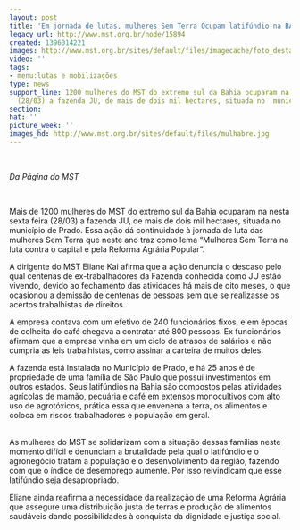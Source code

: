 ```yaml
---
layout: post
title: 'Em jornada de lutas, mulheres Sem Terra Ocupam latifúndio na BA '
legacy_url: http://www.mst.org.br/node/15894
created: 1396014221
images: http://www.mst.org.br/sites/default/files/imagecache/foto_destaque/mulhabre.jpg
video: ''
tags:
- menu:lutas e mobilizações
type: news
support_line: 1200 mulheres do MST do extremo sul da Bahia ocuparam na nesta sexta  feira
  (28/03) a fazenda JU, de mais de dois mil hectares, situada no  município de Prado.&nbsp;
section: 
hat: ''
picture_week: ''
images_hd: http://www.mst.org.br/sites/default/files/mulhabre.jpg
---
```

<p><em><br></em></p><p><em>Da Página do MST</em></p><p>&nbsp;</p><p>Mais de 1200 mulheres do MST do extremo sul da Bahia ocuparam na nesta sexta feira (28/03) a fazenda JU, de mais de dois mil hectares, situada no município de Prado.&nbsp;Essa ação dá continuidade à jornada de luta das mulheres Sem Terra que neste ano traz como lema “Mulheres Sem Terra na luta contra o capital e pela Reforma Agrária Popular”.</p><p>A dirigente do MST Eliane Kai afirma que a ação denuncia o descaso pelo qual centenas de ex-trabalhadores da Fazenda conhecida como JU estão vivendo, devido ao fechamento das atividades há mais de oito meses, o que ocasionou a demissão de centenas de pessoas sem que se realizasse os acertos trabalhistas de direitos.</p><p>A empresa contava com um efetivo de 240 funcionários fixos, e em épocas de colheita do café chegava a contratar até 800 pessoas. Ex funcionários afirmam que a empresa vinha em um ciclo de atrasos de salários e não cumpria as leis trabalhistas, como assinar a carteira de muitos deles.</p><p>A fazenda está Instalada no Município de Prado, e há 25 anos é de propriedade de uma família de São Paulo que possui investimentos em outros estados. Seus latifúndios na Bahia são compostos pelas atividades agrícolas de mamão, pecuária e café em extensos monocultivos com alto uso de agrotóxicos, prática essa que envenena a terra, os alimentos e coloca em riscos trabalhadores e população em geral.<br>&nbsp;</p><p>As mulheres do MST se solidarizam com a situação dessas famílias neste momento difícil e denunciam a brutalidade pela qual o latifúndio e o agronegócio tratam a população e o desenvolvimento da região, fazendo com que o índice de desemprego aumente. Por isso reivindicam que esse latifúndio seja desapropriado.</p><p>Eliane ainda reafirma a necessidade da realização de uma Reforma Agrária que assegure uma distribuição justa de terras e produção de alimentos saudáveis dando possibilidades à conquista da dignidade e justiça social.<br>&nbsp;</p>
